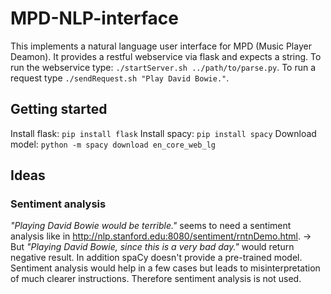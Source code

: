 # MPD-NLP-interface
This implements a natural language user interface for MPD (Music Player Deamon). It provides a restful webservice via flask and expects a string.
To run the webservice type: `./startServer.sh ../path/to/parse.py`. 
To run a request type `./sendRequest.sh "Play David Bowie."`.

## Getting started
Install flask: `pip install flask`
Install spacy: `pip install spacy`
Download model: `python -m spacy download en_core_web_lg`

## Ideas
### Sentiment analysis
_"Playing David Bowie would be terrible."_ seems to need a sentiment analysis like in <http://nlp.stanford.edu:8080/sentiment/rntnDemo.html>.
-> But _"Playing David Bowie, since this is a very bad day."_ would return negative result. In addition spaCy doesn't provide a pre-trained model.
Sentiment analysis would help in a few cases but leads to misinterpretation of much clearer instructions.
Therefore sentiment analysis is not used.
